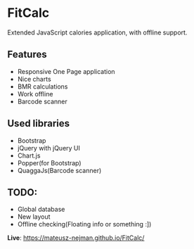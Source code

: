 # FitCalc
Extended JavaScript calories application, with offline support. 

## Features
- Responsive One Page application
- Nice charts
- BMR calculations
- Work offline
- Barcode scanner

## Used libraries
- Bootstrap
- jQuery with jQuery UI
- Chart.js
- Popper(for Bootstrap)
- QuaggaJs(Barcode scanner)

## TODO:
- Global database
- New layout
- Offline checking(Floating info or something :])


**Live**: https://mateusz-nejman.github.io/FitCalc/
